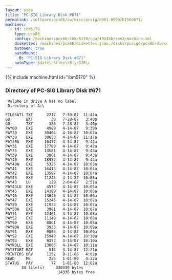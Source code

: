 ```yaml
---
layout: page
title: "PC-SIG Library Disk #671"
permalink: /software/pcx86/sw/misc/pcsig/0001-0999/DISK0671/
machines:
  - id: ibm5170
    type: pcx86
    config: /machines/pcx86/ibm/5170/cga/1024kb/rev3/machine.xml
    diskettes: /machines/pcx86/diskettes.json,/disks/pcsig0/pcx86/diskettes.json
    autoGen: true
    autoMount:
      B: "PC-SIG Library Disk #671"
    autoType: $date\r$time\rB:\rDIR\r
---
```


{% include machine.html id="ibm5170" %}

### Directory of PC-SIG Library Disk #671

     Volume in drive A has no label
     Directory of A:\

    FILES671 TXT      2217   7-30-87  11:41a
    GO       BAT        38   7-28-87   3:40p
    GO       TXT       386   7-28-87   3:40p
    PAY00    EXE      4989   4-14-87   9:39a
    PAY20    EXE     30464   4-16-87  10:07a
    PAY30    EXE     30653   4-14-87  11:17a
    PAY30A   EXE     10477   4-14-87   9:42a
    PAY31    EXE     17789   4-14-87   9:42a
    PAY35    EXE     13581   4-14-87   9:43a
    PAY39    EXE      3901   4-14-87   9:43a
    PAY40    EXE     18957   4-14-87   9:44a
    PAY40A   EXE      5325   4-14-87  10:03a
    PAY41    EXE     16413   4-14-87  10:04a
    PAY42    EXE     13597   4-14-87  10:04a
    PAY43    EXE     11245   4-14-87  10:05a
    PAY43    LU        128   2-04-87   2:51a
    PAY43LU  EXE      4573   4-14-87  10:05a
    PAY45    EXE     14189   4-14-87  10:06a
    PAY46    EXE     13645   4-14-87  10:06a
    PAY47    EXE     15245   4-14-87  10:07a
    PAY50    EXE     11933   4-14-87  10:07a
    PAY50A   EXE      3981   4-14-87  10:07a
    PAY51    EXE     12461   4-14-87  10:08a
    PAY52    EXE     11149   4-14-87  10:08a
    PAY90    EXE      8061   4-14-87  10:08a
    PAY90A   EXE      3933   4-14-87  10:09a
    PAY91    EXE      9805   4-14-87  10:09a
    PAY92    EXE     15949   4-14-87  10:10a
    PAY93    EXE      9373   4-14-87  10:10a
    PAYROLL  EXE     13885   4-14-87  10:11a
    PAYSTART BAT       512   4-14-87  12:21p
    PRINTERS DRV      1152   8-11-86   4:02p
    READ     ME        256   1-01-80   4:32a
    STATUS   PAY        77   1-01-80  12:02a
           34 file(s)     330339 bytes
                           14336 bytes free
